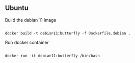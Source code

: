 ## Ubuntu

Build the debian 11 image
<pre><code>
docker build -t debian11:butterfly -f Dockerfile.debian .
</code></pre>

Run docker container 
<pre><code>
docker run -it debian11:butterfly /bin/bash
</code></pre>